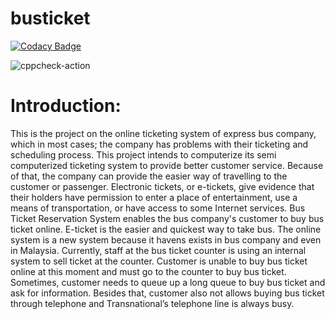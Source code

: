 # busticket

[![Codacy Badge](https://api.codacy.com/project/badge/Grade/a7951b08e0874ec4aaf8cdff780ff39d)](https://app.codacy.com/manual/99002477/busticket?utm_source=github.com&utm_medium=referral&utm_content=99002477/busticket&utm_campaign=Badge_Grade_Dashboard)

![cppcheck-action](https://github.com/99002477/busticket/workflows/cppcheck-action/badge.svg)
# Introduction:


This is the project on the online ticketing system of express bus company, which in most cases; the company has problems with their ticketing and scheduling process. This project intends to computerize its semi computerized ticketing system to provide better customer service. Because of that, the company can provide the easier way of travelling to the customer or passenger. Electronic tickets, or e-tickets, give evidence that their holders have permission to enter a place of entertainment, use a means of transportation, or have access to some Internet services. Bus Ticket Reservation System enables the bus company's customer to buy bus ticket online. E-ticket is the easier and quickest way to take bus. The online system is a new system because it havens exists in bus company and even in Malaysia. Currently, staff at the bus ticket counter is using an internal system to sell ticket at the counter. Customer is unable to buy bus ticket online at this moment and must go to the counter to buy bus ticket. Sometimes, customer needs to queue up a long queue to buy bus ticket and ask for information. Besides that, customer also not allows buying bus ticket through telephone and Transnational’s telephone line is always busy.


